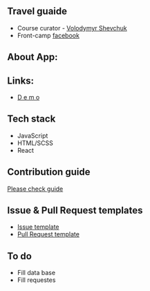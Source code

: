 ## Travel guaide

* Course curator - [Volodymyr Shevchuk](https://github.com/dosandk)
* Front-camp [facebook](https://www.facebook.com/groups/270300106928894)

## About App:
 
  

## Links:

* [ D e m o ](https://) 

## Tech stack

* JavaScript 
* HTML/SCSS
* React

 

## Contribution guide

[Please check guide](https://)

## Issue & Pull Request templates

  * [Issue template](https://*******/ISSUE_TEMPLATE.md)
  * [Pull Request template](https://**********/PULL_REQUEST_TEMPLATE.md)

## To do

  * Fill data base
  * Fill requestes



